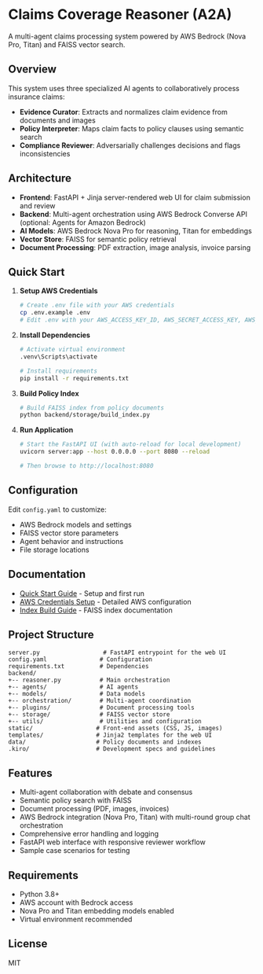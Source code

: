 # Claims Coverage Reasoner (A2A)

A multi-agent claims processing system powered by AWS Bedrock (Nova Pro, Titan) and FAISS vector search.

## Overview

This system uses three specialized AI agents to collaboratively process insurance claims:

- **Evidence Curator**: Extracts and normalizes claim evidence from documents and images
- **Policy Interpreter**: Maps claim facts to policy clauses using semantic search
- **Compliance Reviewer**: Adversarially challenges decisions and flags inconsistencies

## Architecture

- **Frontend**: FastAPI + Jinja server-rendered web UI for claim submission and review
- **Backend**: Multi-agent orchestration using AWS Bedrock Converse API (optional: Agents for Amazon Bedrock)
- **AI Models**: AWS Bedrock Nova Pro for reasoning, Titan for embeddings
- **Vector Store**: FAISS for semantic policy retrieval
- **Document Processing**: PDF extraction, image analysis, invoice parsing

## Quick Start

1. **Setup AWS Credentials**
   ```bash
   # Create .env file with your AWS credentials
   cp .env.example .env
   # Edit .env with your AWS_ACCESS_KEY_ID, AWS_SECRET_ACCESS_KEY, AWS_REGION
   ```

2. **Install Dependencies**
   ```bash
   # Activate virtual environment
   .venv\Scripts\activate
   
   # Install requirements
   pip install -r requirements.txt
   ```

3. **Build Policy Index**
   ```bash
   # Build FAISS index from policy documents
   python backend/storage/build_index.py
   ```

4. **Run Application**
   ```bash
   # Start the FastAPI UI (with auto-reload for local development)
   uvicorn server:app --host 0.0.0.0 --port 8080 --reload

   # Then browse to http://localhost:8080
   ```

## Configuration

Edit `config.yaml` to customize:
- AWS Bedrock models and settings
- FAISS vector store parameters
- Agent behavior and instructions
- File storage locations

## Documentation

- [Quick Start Guide](QUICK_START.md) - Setup and first run
- [AWS Credentials Setup](AWS_CREDENTIALS_SETUP.md) - Detailed AWS configuration
- [Index Build Guide](INDEX_BUILD_SUCCESS.md) - FAISS index documentation

## Project Structure

```
server.py                  # FastAPI entrypoint for the web UI
config.yaml               # Configuration
requirements.txt          # Dependencies
backend/
+-- reasoner.py           # Main orchestration
+-- agents/               # AI agents
+-- models/               # Data models
+-- orchestration/        # Multi-agent coordination
+-- plugins/              # Document processing tools
+-- storage/              # FAISS vector store
+-- utils/                # Utilities and configuration
static/                  # Front-end assets (CSS, JS, images)
templates/               # Jinja2 templates for the web UI
data/                    # Policy documents and indexes
.kiro/                   # Development specs and guidelines
```

## Features

- Multi-agent collaboration with debate and consensus
- Semantic policy search with FAISS
- Document processing (PDF, images, invoices)
- AWS Bedrock integration (Nova Pro, Titan) with multi-round group chat orchestration
- Comprehensive error handling and logging
- FastAPI web interface with responsive reviewer workflow
- Sample case scenarios for testing

## Requirements

- Python 3.8+
- AWS account with Bedrock access
- Nova Pro and Titan embedding models enabled
- Virtual environment recommended

## License

MIT
